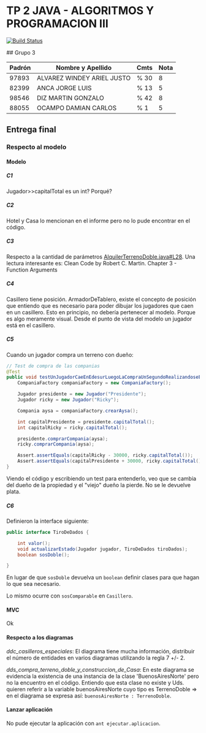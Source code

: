 TP 2 JAVA - ALGORITMOS Y PROGRAMACION III
==========

[![Build Status](https://travis-ci.org/GonzaDiz/tp2j-algo3.svg?branch=master)]()


## Grupo 3

| Padrón | Nombre y Apellido          |  Cmts   |  Nota   |
|--------|--------------------------- | ------- | ------- |
|  97893 | ALVAREZ WINDEY ARIEL JUSTO |   % 30  |    8    |
|  82399 | ANCA JORGE LUIS            |   % 13  |    5    |
|  98546 | DIZ MARTIN GONZALO         |   % 42  |    8    |
|  88055 | OCAMPO DAMIAN CARLOS       |   %  1  |    5    |

## Entrega final

### Respecto al modelo

#### Modelo

##### C1
Jugador>>capitalTotal es un int? Porqué?

##### C2
Hotel y Casa lo mencionan en el informe pero no lo pude encontrar en el código. 

##### C3
Respecto a la cantidad de parámetros [AlquilerTerrenoDoble.java#L28](https://github.com/GonzaDiz/tp2j-algo3/blob/entregafinal/src/modelo/casillero/terrenos/AlquilerTerrenoDoble.java#L28). Una lectura interesante es: Clean Code by Robert C. Martin. Chapter 3 - Function Arguments

##### C4
Casillero tiene posición. ArmadorDeTablero, existe el concepto de posición que entiendo que es necesario para poder dibujar los jugadores que caen en un casillero. Esto en principio, no debería pertenecer al modelo. Porque es algo meramente visual. Desde el punto de vista del modelo un jugador está en el casillero.

##### C5
Cuando un jugador compra un terreno con dueño:

```java
// Test de compra de las companias
@Test
public void testUnJugadorCaeEnEdesurLuegoLaCompraUnSegundoRealizandoseElIntercambio() {
    CompaniaFactory companiaFactory = new CompaniaFactory();

    Jugador presidente = new Jugador("Presidente");
    Jugador ricky = new Jugador("Ricky");

    Compania aysa = companiaFactory.crearAysa();

    int capitalPresidente = presidente.capitalTotal();
    int capitalRicky = ricky.capitalTotal();

    presidente.comprarCompania(aysa);
    ricky.comprarCompania(aysa);

    Assert.assertEquals(capitalRicky - 30000, ricky.capitalTotal());
    Assert.assertEquals(capitalPresidente + 30000, ricky.capitalTotal());
}
```

Viendo el código y escribiendo un test para entenderlo, veo que se cambia del dueño de la propiedad y el "viejo" dueño la pierde. No se le devuelve plata.

##### C6

Definieron la interface siguiente: 

```java
public interface TiroDeDados {

	int valor();
	void actualizarEstado(Jugador jugador, TiroDeDados tiroDados);
	boolean sosDoble();

}
```

En lugar de que ```sosDoble``` devuelva un ```boolean``` definir clases para que hagan lo que sea necesario.

Lo mismo ocurre con ```sosComparable``` en ```Casillero```.  

#### MVC

Ok

#### Respecto a los diagramas

*ddc_casilleros_especiales*: El diagrama tiene mucha información, distribuir el número de entidades en varios diagramas utilizando la regla 7 +/- 2.

*dds_compra_terreno_doble_y_construccion_de_Casa*: En este diagrama se evidencia la existencia de una instancia de la clase 'BuenosAiresNorte' pero no la encuentro en el código. Entiendo que esta clase no existe y Uds. quieren referir a la variable buenosAiresNorte cuyo tipo es TerrenoDoble => en el diagrama se expresa así: ```buenosAiresNorte : TerrenoDoble```.

#### Lanzar aplicación

No pude ejecutar la aplicación con ```ant ejecutar.aplicacion```.




